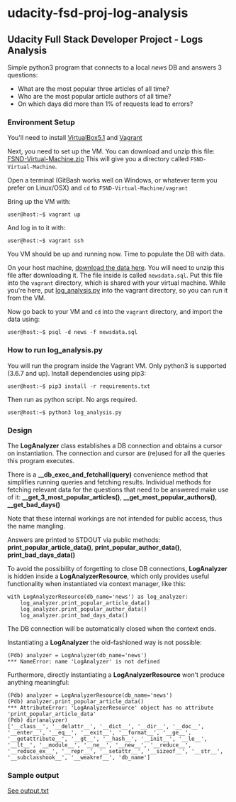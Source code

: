 # udacity-fsd-proj-log-analysis

## Udacity Full Stack Developer Project - Logs Analysis
Simple python3 program that connects to a local _news_ DB and answers 3 questions:
* What are the most popular three articles of all time?
* Who are the most popular article authors of all time?
* On which days did more than 1% of requests lead to errors? 

### Environment Setup

You'll need to install [VirtualBox5.1](https://www.virtualbox.org/wiki/Download_Old_Builds_5_1) and [Vagrant](https://www.vagrantup.com/downloads.html)

Next, you need to set up the VM. You can download and unzip this file: [FSND-Virtual-Machine.zip](https://s3.amazonaws.com/video.udacity-data.com/topher/2018/April/5acfbfa3_fsnd-virtual-machine/fsnd-virtual-machine.zip) This will give you a directory called `FSND-Virtual-Machine`.

Open a terminal (GitBash works well on Windows, or whatever term you prefer on Linux/OSX) and `cd` to `FSND-Virtual-Machine/vagrant`

Bring up the VM with:

````
user@host:~$ vagrant up
````

And log in to it with:

````
user@host:~$ vagrant ssh
````

You VM should be up and running now. Time to populate the DB with data. 

On your host machine, [download the data here](https://d17h27t6h515a5.cloudfront.net/topher/2016/August/57b5f748_newsdata/newsdata.zip). You will need to unzip this file after downloading it. The file inside is called `newsdata.sql`. Put this file into the `vagrant` directory, which is shared with your virtual machine. While you're here, put [log_analysis.py](https://github.com/mach21/udacity-fsd-proj-log-analysis/blob/master/log_analysis.py) into the vagrant directory, so you can run it from the VM.

Now go back to your VM and `cd` into the `vagrant` directory, and import the data using:

````
user@host:~$ psql -d news -f newsdata.sql
````

### How to run log_analysis.py

You will run the program inside the Vagrant VM. Only python3 is supported (3.6.7 and up). Install dependencies using pip3:

````
user@host:~$ pip3 install -r requirements.txt
````

Then run as python script. No args required.

````
user@host:~$ python3 log_analysis.py
````

### Design
The **LogAnalyzer** class establishes a DB connection and obtains a cursor on instantiation. The connection and cursor are (re)used for all the queries this program executes.

There is a **__db_exec_and_fetchall(query)** convenience method that simplifies running queries and fetching results. Individual methods for fetching relevant data for the questions that need to be answered make use of it: **__get_3_most_popular_articles()**, **__get_most_popular_authors()**, **__get_bad_days()**

Note that these internal workings are not intended for public access, thus the name mangling.

Answers are printed to STDOUT via public methods: **print_popular_article_data()**, **print_popular_author_data()**, **print_bad_days_data()**

To avoid the possibility of forgetting to close DB connections, **LogAnalyzer** is hidden inside a **LogAnalyzerResource**, which only provides useful functionality when instantiated via context manager, like this:

````
with LogAnalyzerResource(db_name='news') as log_analyzer:
    log_analyzer.print_popular_article_data()
    log_analyzer.print_popular_author_data()
    log_analyzer.print_bad_days_data()
````

The DB connection will be automatically closed when the context ends.

Instantiating a **LogAnalyzer** the old-fashioned way is not possible:

````
(Pdb) analyzer = LogAnalyzer(db_name='news')
*** NameError: name 'LogAnalyzer' is not defined
````

Furthermore, directly instantiating a **LogAnalyzerResource** won't produce anything meaningful:

````
(Pdb) analyzer = LogAnalyzerResource(db_name='news')
(Pdb) analyzer.print_popular_article_data()
*** AttributeError: 'LogAnalyzerResource' object has no attribute 'print_popular_article_data'
(Pdb) dir(analyzer)
['__class__', '__delattr__', '__dict__', '__dir__', '__doc__', '__enter__', '__eq__', '__exit__', '__format__', '__ge__', '__getattribute__', '__gt__', '__hash__', '__init__', '__le__', '__lt__', '__module__', '__ne__', '__new__', '__reduce__', '__reduce_ex__', '__repr__', '__setattr__', '__sizeof__', '__str__', '__subclasshook__', '__weakref__', 'db_name']
````

### Sample output
[See output.txt](https://github.com/mach21/udacity-fsd-proj-log-analysis/blob/master/output.txt)
